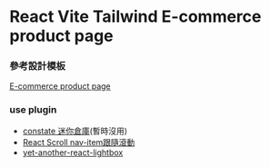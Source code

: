 # React Vite Tailwind E-commerce product page

### 參考設計模板
[E-commerce product page](https://www.frontendmentor.io/challenges/ecommerce-product-page-UPsZ9MJp6)

### use plugin
- [constate 迷你倉庫](https://github.com/diegohaz/constate)(暫時沒用)
- [React Scroll nav-item跟隨滾動](https://www.npmjs.com/package/react-scroll)
- [yet-another-react-lightbox](https://github.com/igordanchenko/yet-another-react-lightbox)
